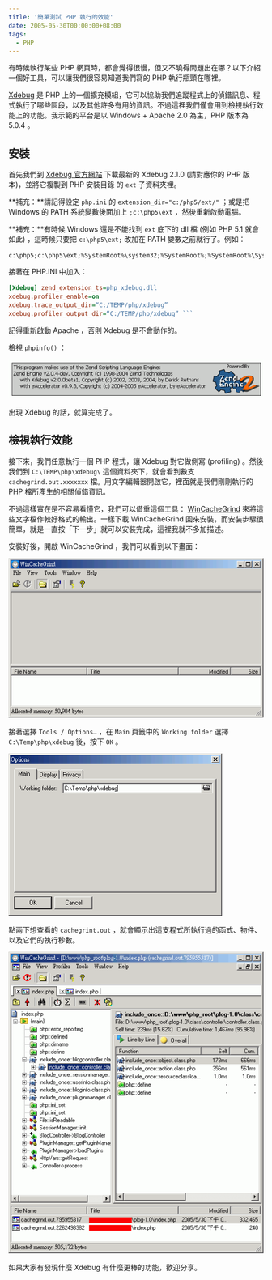 ```yaml
---
title: '簡單測試 PHP 執行的效能'
date: 2005-05-30T00:00:00+08:00
tags:
  - PHP
---
```


有時候執行某些 PHP 網頁時，都會覺得很慢，但又不曉得問題出在哪？以下介紹一個好工具，可以讓我們很容易知道我們寫的 PHP 執行瓶頸在哪裡。

[Xdebug](http://www.xdebug.org/) 是 PHP 上的一個擴充模組，它可以協助我們追蹤程式上的偵錯訊息、程式執行了哪些區段，以及其他許多有用的資訊。不過這裡我們僅會用到檢視執行效能上的功能。我示範的平台是以 Windows + Apache 2.0 為主，PHP 版本為 5.0.4 。

<!-- more -->

## 安裝

首先我們到 [Xdebug 官方網站](http://www.xdebug.org/download.php) 下載最新的 Xdebug 2.1.0 (請對應你的 PHP 版本)，並將它複製到 PHP 安裝目錄 的 `ext` 子資料夾裡。

**補充：**請記得設定 `php.ini` 的 `extension_dir="c:/php5/ext/"` ；或是把 Windows 的 PATH 系統變數後面加上 `;c:\php5\ext` ，然後重新啟動電腦。

**補充：**有時候 Windows 還是不能找到 `ext` 底下的 dll 檔 (例如 PHP 5.1 就會如此) ，這時候只要把 `c:\php5\ext;` 改加在 PATH 變數之前就行了。例如：


```
c:\php5;c:\php5\ext;%SystemRoot%\system32;%SystemRoot%;%SystemRoot%\System32\Wbem

```

接著在 PHP.INI 中加入：


``` ini php.ini
[Xdebug] zend_extension_ts=php_xdebug.dll
xdebug.profiler_enable=on
xdebug.trace_output_dir=“C:/TEMP/php/xdebug”
xdebug.profiler_output_dir=“C:/TEMP/php/xdebug” ```

```

記得重新啟動 Apache ，否則 Xdebug 是不會動作的。

檢視 `phpinfo()` ：

![](/resources/xdebug_profile/01.gif)

出現 Xdebug 的話，就算完成了。

## 檢視執行效能

接下來，我們任意執行一個 PHP 程式，讓 Xdebug 對它做側寫 (profiling) 。然後我們到 `C:\TEMP\php\xdebug\` 這個資料夾下，就會看到數支 `cachegrind.out.xxxxxxx` 檔。用文字編輯器開啟它，裡面就是我們剛剛執行的 PHP 檔所產生的相關偵錯資訊。

不過這樣實在是不容易看懂它，我們可以借重這個工具： [WinCacheGrind](http://sourceforge.net/projects/wincachegrind) 來將這些文字檔作較好格式的輸出。一樣下載 WinCacheGrind 回來安裝，而安裝步驟很簡單，就是一直按「下一步」就可以安裝完成，這裡我就不多加描述。

安裝好後，開啟 WinCacheGrind ，我們可以看到以下畫面：

![](/resources/xdebug_profile/02.gif)

接著選擇 `Tools / Options…` ，在 `Main` 頁籤中的 `Working folder` 選擇 `C:\Temp\php\xdebug` 後，按下 `OK` 。

![](/resources/xdebug_profile/03.gif)

點兩下想查看的 `cachegrint.out` ，就會顯示出這支程式所執行過的函式、物件、以及它們的執行秒數。

![](/resources/xdebug_profile/05.gif)

如果大家有發現什麼 Xdebug 有什麼更棒的功能，歡迎分享。
